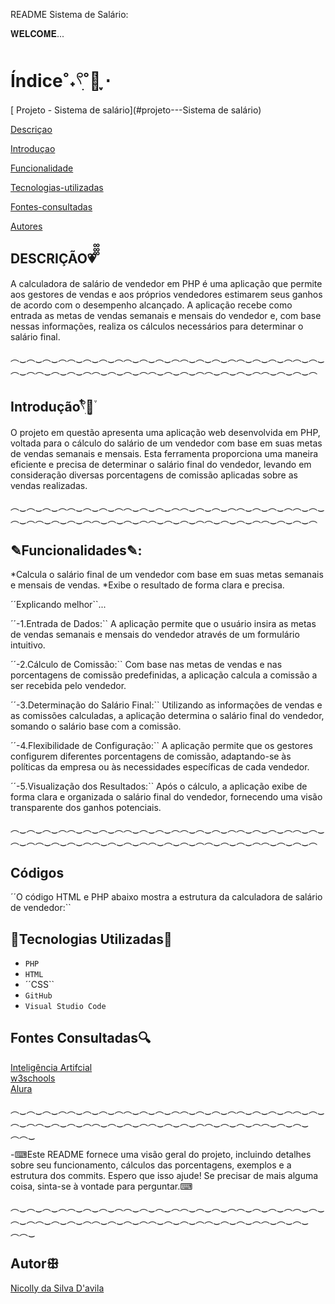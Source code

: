 README Sistema de Salário:

𝐖𝐄𝐋𝐂𝐎𝐌𝐄...

# Índice˚˖𓍢ִִ˚🍁ֶָ֢ ⋅

[ Projeto - Sistema de salário](#projeto---Sistema de salário)

[Descriçao](#descri%C3%A7ao)  

[Introduçao](#introdu%C3%A7ao)  

[Funcionalidade](#funcionalidade) 

[Tecnologias-utilizadas](#tecnologias-ultilizadas)  

[Fontes-consultadas](#fontes-consultadas)

[Autores](#autores)  


## DESCRIÇÃO💗᪲᪲᪲
A calculadora de salário de vendedor em PHP é uma aplicação que permite aos gestores de vendas e aos próprios vendedores estimarem seus ganhos de acordo com o desempenho alcançado. A aplicação recebe como entrada as metas de vendas semanais e mensais do vendedor e, com base nessas informações, realiza os cálculos necessários para determinar o salário final.

︵‿︵‿︵‿︵︵‿︵‿︵‿︵︵‿︵‿︵‿︵︵‿︵‿︵‿︵︵‿︵‿︵‿︵︵‿︵‿︵‿︵︵‿︵‿︵‿︵︵‿︵‿︵‿︵︵‿︵‿︵‿︵︵‿︵‿︵‿︵︵‿︵‿︵‿︵

## Introdução𓍢ִ໋🌷͙֒
O projeto em questão apresenta uma aplicação web desenvolvida em PHP, voltada para o cálculo do salário de um vendedor com base em suas metas de vendas semanais e mensais. Esta ferramenta proporciona uma maneira eficiente e precisa de determinar o salário final do vendedor, levando em consideração diversas porcentagens de comissão aplicadas sobre as vendas realizadas.

︵‿︵‿︵‿︵︵‿︵‿︵‿︵︵‿︵‿︵‿︵︵‿︵‿︵‿︵︵‿︵‿︵‿︵︵‿︵‿︵‿︵︵‿︵‿︵‿︵︵‿︵‿︵‿︵︵‿︵‿︵‿︵︵‿︵‿︵‿︵︵‿︵‿︵‿︵

## ✎Funcionalidades✎:

 *Calcula o salário final de um vendedor com base em suas metas semanais e mensais de vendas.
*Exibe o resultado de forma clara e precisa.

´´Explicando melhor``...

´´-1.Entrada de Dados:`` A aplicação permite que o usuário insira as metas de vendas semanais e mensais do vendedor através de um formulário intuitivo.

´´-2.Cálculo de Comissão:`` Com base nas metas de vendas e nas porcentagens de comissão predefinidas, a aplicação calcula a comissão a ser recebida pelo vendedor.

´´-3.Determinação do Salário Final:`` Utilizando as informações de vendas e as comissões calculadas, a aplicação determina o salário final do vendedor, somando o salário base com a comissão.

´´-4.Flexibilidade de Configuração:`` A aplicação permite que os gestores configurem diferentes porcentagens de comissão, adaptando-se às políticas da empresa ou às necessidades específicas de cada vendedor.

´´-5.Visualização dos Resultados:`` Após o cálculo, a aplicação exibe de forma clara e organizada o salário final do vendedor, fornecendo uma visão transparente dos ganhos potenciais.

︵‿︵‿︵‿︵︵‿︵‿︵‿︵︵‿︵‿︵‿︵︵‿︵‿︵‿︵︵‿︵‿︵‿︵︵‿︵‿︵‿︵︵‿︵‿︵‿︵︵‿︵‿︵‿︵︵‿︵‿︵‿︵︵‿︵‿︵‿︵︵‿︵‿︵‿︵

## Códigos

´´O código HTML e PHP abaixo mostra a estrutura da calculadora de salário de vendedor:``


## 🌟Tecnologias Utilizadas🌟
- ``PHP``
- ``HTML``  
- ´´CSS``
- ``GitHub``
- ``Visual Studio Code``

 ## Fontes Consultadas🔍
[Inteligência Artifcial](https://chat.openai.com/)     
[w3schools](https://www.w3schools.com/)       
[Alura](https://www.alura.com.br/artigos/escrever-bom-readme)

︵‿︵‿︵‿︵︵‿︵‿︵‿︵︵‿︵‿︵‿︵︵‿︵‿︵‿︵︵‿︵‿︵‿︵︵‿︵‿︵‿︵︵‿︵‿︵‿︵︵‿︵‿︵‿︵︵‿︵‿︵‿︵︵‿︵‿︵‿︵︵‿︵‿︵‿︵︵‿

-⌨Este README fornece uma visão geral do projeto, incluindo detalhes sobre seu funcionamento, cálculos das porcentagens, 
exemplos e a estrutura dos commits. Espero que isso ajude! Se precisar de mais alguma coisa, sinta-se à vontade para perguntar.⌨

︵‿︵‿︵‿︵︵‿︵‿︵‿︵︵‿︵‿︵‿︵︵‿︵‿︵‿︵︵‿︵‿︵‿︵︵‿︵‿︵‿︵︵‿︵‿︵‿︵︵‿︵‿︵‿︵︵‿︵‿︵‿︵︵‿︵‿︵‿︵︵‿︵‿︵‿︵︵‿

## Autorꕥ
[Nicolly da Silva D'avila](https://github.com/NickSilvaDavila)

